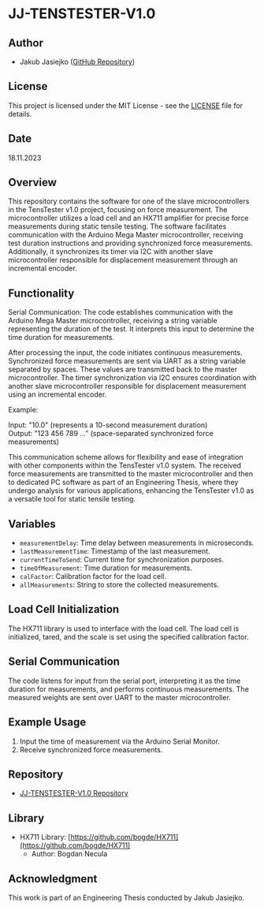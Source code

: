 # JJ-TENSTESTER-V1.0

## Author
- Jakub Jasiejko ([GitHub Repository](https://github.com/JakubJasiejko/JJ-TENSTESTER-V1.0))

## License
This project is licensed under the MIT License - see the [LICENSE](LICENSE) file for details.

## Date
18.11.2023

## Overview
This repository contains the software for one of the slave microcontrollers in the TensTester v1.0 project, focusing on force measurement. The microcontroller utilizes a load cell and an HX711 amplifier for precise force measurements during static tensile testing. The software facilitates communication with the Arduino Mega Master microcontroller, receiving test duration instructions and providing synchronized force measurements. Additionally, it synchronizes its timer via I2C with another slave microcontroller responsible for displacement measurement through an incremental encoder.

## Functionality
Serial Communication: The code establishes communication with the Arduino Mega Master microcontroller, receiving a string variable representing the duration of the test. It interprets this input to determine the time duration for measurements.

After processing the input, the code initiates continuous measurements. Synchronized force measurements are sent via UART as a string variable separated by spaces. These values are transmitted back to the master microcontroller. The timer synchronization via I2C ensures coordination with another slave microcontroller responsible for displacement measurement using an incremental encoder.

Example:

Input: "10.0" (represents a 10-second measurement duration)  
Output: "123 456 789 ..." (space-separated synchronized force measurements)

This communication scheme allows for flexibility and ease of integration with other components within the TensTester v1.0 system. The received force measurements are transmitted to the master microcontroller and then to dedicated PC software as part of an Engineering Thesis, where they undergo analysis for various applications, enhancing the TensTester v1.0 as a versatile tool for static tensile testing.

## Variables
- `measurementDelay`: Time delay between measurements in microseconds.
- `lastMeasurementTime`: Timestamp of the last measurement.
- `currentTimeToSend`: Current time for synchronization purposes.
- `timeOfMeasurement`: Time duration for measurements.
- `calFactor`: Calibration factor for the load cell.
- `allMeasurements`: String to store the collected measurements.

## Load Cell Initialization
The HX711 library is used to interface with the load cell. The load cell is initialized, tared, and the scale is set using the specified calibration factor.

## Serial Communication
The code listens for input from the serial port, interpreting it as the time duration for measurements, and performs continuous measurements. The measured weights are sent over UART to the master microcontroller.

## Example Usage
1. Input the time of measurement via the Arduino Serial Monitor.
2. Receive synchronized force measurements.

## Repository
- [JJ-TENSTESTER-V1.0 Repository](https://github.com/JakubJasiejko/JJ-TENSTESTER-V1.0)

## Library
- HX711 Library: [https://github.com/bogde/HX711](https://github.com/bogde/HX711)
  - Author: Bogdan Necula

## Acknowledgment
This work is part of an Engineering Thesis conducted by Jakub Jasiejko.
